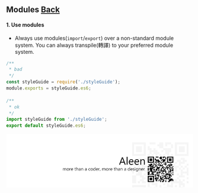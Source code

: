 ## Modules [**Back**](./../README.md)

#### 1. Use modules

- Always use modules(`import`/`export`) over a non-standard module system. You can always transpile(轉譯) to your preferred module system.

```js
/**
 * bad
 */
const styleGuide = require('./styleGuide');
module.exports = styleGuide.es6;

/**
 * ok
 */
import styleGuide from './styleGuide';
export default styleGuide.es6;
```

<a href="http://aleen42.github.io/" target="_blank" ><img src="./../pic/tail.gif"></a>